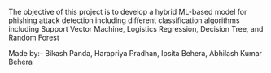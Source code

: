 The objective of this project is to develop a hybrid ML-based model for phishing attack detection including different classification algorithms including Support Vector Machine, Logistics Regression, Decision Tree, and Random Forest

Made by:-
Bikash Panda,
Harapriya Pradhan,
Ipsita Behera,
Abhilash Kumar Behera
